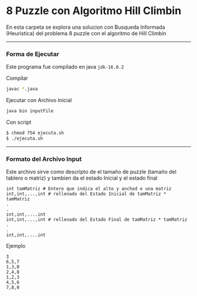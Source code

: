 # 8 Puzzle con Algoritmo Hill Climbin

En esta carpeta se explora una solucion con Busqueda Informada (Heuristica) del problema 8 puzzle con el algoritmo de Hill Climbin

---

### Forma de Ejecutar

Este programa fue compilado en java `jdk-16.0.2`

Compilar

```bash
javac *.java
```

Ejecutar con Archivo Inicial

```bash
java bin inputFile
```

Con script

```bash
$ chmod 754 ejecuta.sh
$ ./ejecuta.sh
```

---



### Formato del Archivo Input

Este archivo sirve como descripto de el tamaño de puzzle (tamaño del tablero o matriz) y tambien da el estado Inicial y el estado final

```
int tamMatriz # Entero que indica el alto y anchod e una matriz
int,int,...,int # rellenado del Estado Inicial de tamMatriz * tamMatriz
.
.
int,int,....int
int,int,...,int # rellenado del Estado Final de tamMatriz * tamMatriz
.
.
int,int,....int

```

Ejemplo

```
3
6,5,7
1,3,0
2,4,8
1,2,3
4,5,6
7,8,0
```
